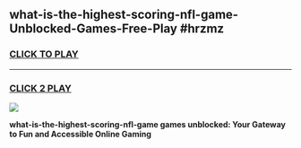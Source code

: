 
## what-is-the-highest-scoring-nfl-game-Unblocked-Games-Free-Play #hrzmz
<h3>
<a href="https://us.freeplayer.one?title=what-is-the-highest-scoring-nfl-game&ref=9M">CLICK TO PLAY</a></h3>
<hr>

<h3>
<a href="https://us.freeplayer.one?title=what-is-the-highest-scoring-nfl-game&ref=9M">CLICK 2 PLAY</a>
  
</h3>

<a href="https://us.freeplayer.one?title=what-is-the-highest-scoring-nfl-game&ref=9M"><img src="https://clearcache.store/games.png"></a>


**what-is-the-highest-scoring-nfl-game games unblocked: Your Gateway to Fun and Accessible Online Gaming**
